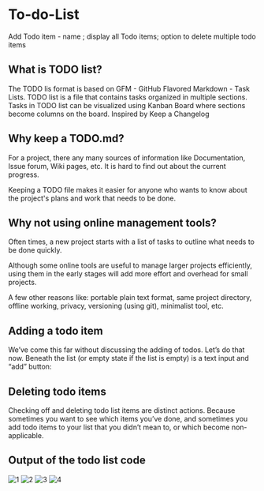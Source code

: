 # To-do-List
Add Todo item - name ; display all Todo items; option to delete multiple todo items
## What is TODO list?
The TODO lis format is based on GFM - GitHub Flavored Markdown - Task Lists.
TODO list is a file that contains tasks organized in multiple sections.
Tasks in TODO list can be visualized using Kanban Board where sections become columns on the board.
Inspired by Keep a Changelog
## Why keep a TODO.md?
For a project, there any many sources of information like Documentation, Issue forum, Wiki pages, etc. It is hard to find out about the current progress.

Keeping a TODO file makes it easier for anyone who wants to know about the project's plans and work that needs to be done.

## Why not using online management tools?
Often times, a new project starts with a list of tasks to outline what needs to be done quickly.

Although some online tools are useful to manage larger projects efficiently, using them in the early stages will add more effort and overhead for small projects.

A few other reasons like: portable plain text format, same project directory, offline working, privacy, versioning (using git), minimalist tool, etc.

## Adding a todo item
We’ve come this far without discussing the adding of todos. Let’s do that now. Beneath the list (or empty state if the list is empty) is a text input and “add” button:
## Deleting todo items
Checking off and deleting todo list items are distinct actions. Because sometimes you want to see which items you’ve done, and sometimes you add todo items to your list that you didn’t mean to, or which become non-applicable.

## Output of the todo list code
![1](https://user-images.githubusercontent.com/100788944/157294378-08de2253-09c1-45dc-87fd-16423ed2a4a9.png)
![2](https://user-images.githubusercontent.com/100788944/157294385-15258783-bd58-4831-879f-b842d9e972f9.png)
![3](https://user-images.githubusercontent.com/100788944/157294396-a029b3e1-5b75-41b3-ba4d-b4e545ad603c.png)
![4](https://user-images.githubusercontent.com/100788944/157294411-f88746ba-b037-4a33-97d9-cee504f30a94.png)
